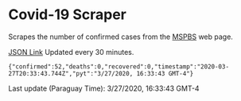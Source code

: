 # Covid-19 Scraper

Scrapes the number of confirmed cases from the [MSPBS](https://www.mspbs.gov.py/covid-19.php) web page.

[JSON Link](https://jmayalag.github.io/covid19-scrape/cases.json)
Updated every 30 minutes.
```
{"confirmed":52,"deaths":0,"recovered":0,"timestamp":"2020-03-27T20:33:43.744Z","pyt":"3/27/2020, 16:33:43 GMT-4"}
```
Last update (Paraguay Time): 3/27/2020, 16:33:43 GMT-4